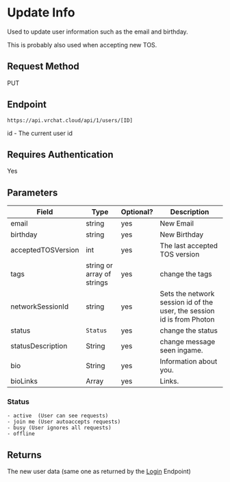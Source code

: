 # Update Info

Used to update user information such as the email and birthday.

This is probably also used when accepting new TOS.

## Request Method 
PUT

## Endpoint
    https://api.vrchat.cloud/api/1/users/[ID]

id - The current user id

## Requires Authentication
Yes

## Parameters

Field | Type | Optional? | Description
------|------|-----------|------------
email | string | yes | New Email
birthday | string | yes | New Birthday
acceptedTOSVersion | int |  yes | The last accepted TOS version
tags | string or array of strings | yes | change the tags
networkSessionId | string | yes |  Sets the network session id of the user, the session id is from Photon
status | `Status` | yes | change the status
statusDescription | String | yes | change message seen ingame.
bio | String | yes | Information about you.
bioLinks | Array | yes | Links.

### Status

    - active  (User can see requests)
    - join me (User autoaccepts requests)
    - busy (User ignores all requests)
    - offline
    
## Returns

The new user data (same one as returned by the [Login](UserAPI/Login.md) Endpoint)